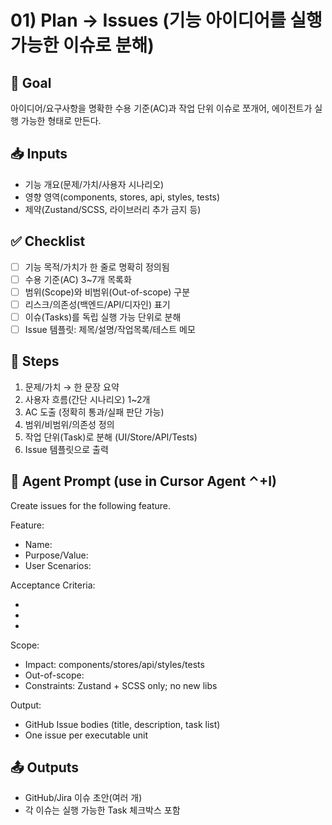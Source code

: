 # 01) Plan → Issues (기능 아이디어를 실행 가능한 이슈로 분해)

## 🎯 Goal
아이디어/요구사항을 명확한 수용 기준(AC)과 작업 단위 이슈로 쪼개어, 에이전트가 실행 가능한 형태로 만든다.

## 📥 Inputs
- 기능 개요(문제/가치/사용자 시나리오)
- 영향 영역(components, stores, api, styles, tests)
- 제약(Zustand/SCSS, 라이브러리 추가 금지 등)

## ✅ Checklist
- [ ] 기능 목적/가치가 한 줄로 명확히 정의됨
- [ ] 수용 기준(AC) 3~7개 목록화
- [ ] 범위(Scope)와 비범위(Out-of-scope) 구분
- [ ] 리스크/의존성(백엔드/API/디자인) 표기
- [ ] 이슈(Tasks)를 독립 실행 가능 단위로 분해
- [ ] Issue 템플릿: 제목/설명/작업목록/테스트 메모

## 🧩 Steps
1) 문제/가치 → 한 문장 요약
2) 사용자 흐름(간단 시나리오) 1~2개
3) AC 도출 (정확히 통과/실패 판단 가능)
4) 범위/비범위/의존성 정의
5) 작업 단위(Task)로 분해 (UI/Store/API/Tests)
6) Issue 템플릿으로 출력

## 🤖 Agent Prompt (use in Cursor Agent ⌃+I)
Create issues for the following feature.

Feature:
- Name: <feature-name>
- Purpose/Value: <why>
- User Scenarios: <bullet points>

Acceptance Criteria:
- <AC-1>
- <AC-2>
- <AC-3>

Scope:
- Impact: components/stores/api/styles/tests
- Out-of-scope: <items>
- Constraints: Zustand + SCSS only; no new libs

Output:
- GitHub Issue bodies (title, description, task list)
- One issue per executable unit


## 📤 Outputs
- GitHub/Jira 이슈 초안(여러 개)
- 각 이슈는 실행 가능한 Task 체크박스 포함
